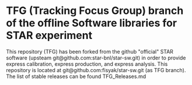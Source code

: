 <h1>  TFG (Tracking Focus Group) branch of the offline Software libraries for STAR experiment</h1> 
This repository (TFG)  has been forked from the github "official" STAR software (upsteam git@github.com:star-bnl/star-sw.git)
in order to provide express calibration, express production, and express analysis.
This repository is located at  git@github.com:fisyak/star-sw.git (as TFG branch).
	  The list of stable releases can be found TFG_Releases.md
